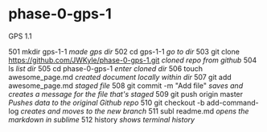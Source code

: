 # phase-0-gps-1
GPS 1.1


501  mkdir gps-1-1 *made gps dir*
  502  cd gps-1-1 *go to dir*
  503  git clone https://github.com/JWKyle/phase-0-gps-1.git  *cloned repo from github*
  504  ls *list dir*
  505  cd phase-0-gps-1 *enter cloned dir*
  506  touch awesome_page.md *created document locally within dir*
  507  git add awesome_page.md *staged file*
  508  git commit -m "Add file" *saves and creates a message for the file that's staged*
  509  git push origin master *Pushes data to the original Github repo*
  510  git checkout -b add-command-log *creates and moves to the new branch*
  511  subl readme.md *opens the markdown in sublime*
  512  history *shows terminal history*